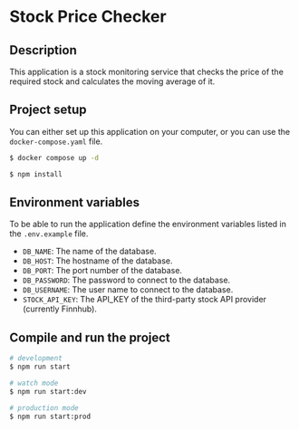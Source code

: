 # Stock Price Checker

## Description

This application is a stock monitoring service that checks the price of the required stock and calculates the moving average of it.

## Project setup

You can either set up this application on your computer, or you can use the `docker-compose.yaml` file.

```bash
$ docker compose up -d
```

```bash
$ npm install
```

## Environment variables

To be able to run the application define the environment variables listed in the `.env.example` file.

- `DB_NAME`: The name of the database.
- `DB_HOST`: The hostname of the database.
- `DB_PORT`: The port number of the database.
- `DB_PASSWORD`: The password to connect to the database.
- `DB_USERNAME`: The user name to connect to the database.
- `STOCK_API_KEY`: The API_KEY of the third-party stock API provider (currently Finnhub).

## Compile and run the project

```bash
# development
$ npm run start

# watch mode
$ npm run start:dev

# production mode
$ npm run start:prod
```

